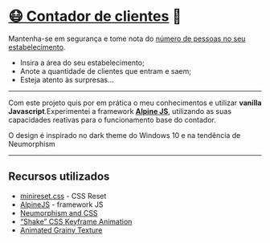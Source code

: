 # [😷 Contador de clientes](https://joselag.es/news_station/) 📰

Mantenha-se em segurança e tome nota do [número de pessoas no seu estabelecimento](https://dre.pt/web/guest/legislacao-consolidada/-/lc/137618391/202007150100/73849113/diploma/indice).

* Insira a área do seu estabelecimento;
* Anote a quantidade de clientes que entram e saem;
* Esteja atento às surpresas...

---

Com este projeto quis por em prática o meu conhecimentos e utilizar **vanilla Javascript**.Experimentei a framework **[Alpine JS](https://github.com/alpinejs/alpine)**, utilizando as suas capacidades reativas para o funcionamento base do contador.

O design é inspirado no dark theme do Windows 10 e na tendência de Neumorphism

---



## Recursos utilizados

- [minireset.css](https://jgthms.com/minireset.css/) - CSS Reset
- [AlpineJS](https://github.com/alpinejs/alpine) - framework JS
- [Neumorphism and CSS](https://css-tricks.com/neumorphism-and-css)
- [“Shake” CSS Keyframe Animation](https://css-tricks.com/snippets/css/shake-css-keyframe-animation/)
- [Animated Grainy Texture](https://css-tricks.com/snippets/css/animated-grainy-texture/)

